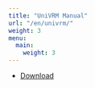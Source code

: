 ```yaml
---
title: "UniVRM Manual"
url: "/en/univrm/"
weight: 3
menu:
  main:
    weight: 3
---
```


- [Download](https://github.com/vrm-c/UniVRM/releases)

